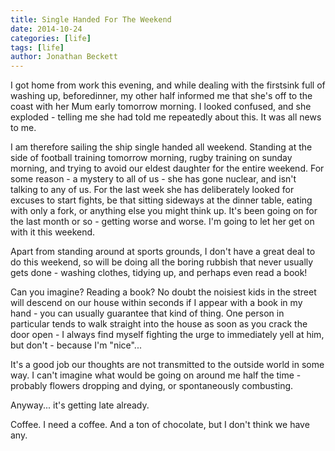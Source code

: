 ```yaml
---
title: Single Handed For The Weekend
date: 2014-10-24
categories: [life]
tags: [life]
author: Jonathan Beckett
---
```


I got home from work this evening, and while dealing with the firstsink full of washing up, beforedinner, my other half informed me that she's off to the coast with her Mum early tomorrow morning. I looked confused, and she exploded - telling me she had told me repeatedly about this. It was all news to me.

I am therefore sailing the ship single handed all weekend. Standing at the side of football training tomorrow morning, rugby training on sunday morning, and trying to avoid our eldest daughter for the entire weekend. For some reason - a mystery to all of us - she has gone nuclear, and isn't talking to any of us. For the last week she has deliberately looked for excuses to start fights, be that sitting sideways at the dinner table, eating with only a fork, or anything else you might think up. It's been going on for the last month or so - getting worse and worse. I'm going to let her get on with it this weekend.

Apart from standing around at sports grounds, I don't have a great deal to do this weekend, so will be doing all the boring rubbish that never usually gets done - washing clothes, tidying up, and perhaps even read a book!

Can you imagine? Reading a book? No doubt the noisiest kids in the street will descend on our house within seconds if I appear with a book in my hand - you can usually guarantee that kind of thing. One person in particular tends to walk straight into the house as soon as you crack the door open - I always find myself fighting the urge to immediately yell at him, but don't - because I'm "nice"...

It's a good job our thoughts are not transmitted to the outside world in some way. I can't imagine what would be going on around me half the time - probably flowers dropping and dying, or spontaneously combusting.

Anyway... it's getting late already.

Coffee. I need a coffee. And a ton of chocolate, but I don't think we have any.